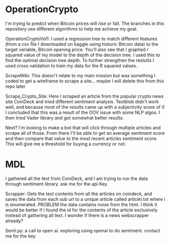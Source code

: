 # OperationCrypto
I'm trying to predict when Bitcoin prices will rise or fall. The branches in this repository use different algorithms to help me achieve my goal. 

OperationCryptoVol1: I used a regression tree to match different features (from a csv file I downloaded on kaggle using historic Bitcoin data) to the target variable, Bitcoin opening price. You'll also see that I graphed r squared value of my model to the depth of the decision tree. I used this to find the optimal decision tree depth. To further strengthen the restults I used cross validation to train my data for the R squared values.

ScrapeWiki: This doesn't relate to my main mission but was something I coded to get a wireframe to scrape a site... maybe I will delete this from this repo later

Scrape_Crypto_Site: Here I scraped an article from the popular crypto news site CoinDeck and tried different sentiment analysis. Textblob didn't work well, and because most of the results came up with a subjectivity score of 0 I concluded that this was a result of the OOV issue with some NLP algos. I then tried Vader library and got somewhat better results.

Next? I'm looking to make a bot that will click through multiple articles and scrape all of those. From there I'll be able to get an average sentiment score and then compare that value to the most recent articles sentiment score. This will give me a threshold for buying a currency or not. 


# MDL 
I gathered all the text from CoinDeck, and I am trying to run the data through sentiment library. ask me for the api Key. 

Scrapper: Gets the text contents from all the articles on coindeck, and saves the data from each sub url to a unique article called articlei.txt where i is enumerated. PROBLEM the data contains noise from the html. I think it would be better if I found the id for the contents of the article exclusively instead of gathering all text. I wonder if there is a news webscrapper already?

Senti.py: a call to open ai. exploring using openai to do sentiment. contact me for the key

